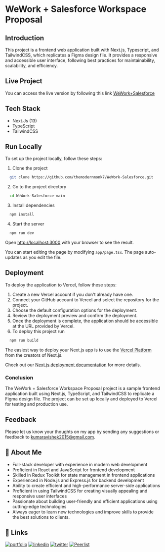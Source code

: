 
# WeWork + Salesforce Workspace Proposal
## Introduction

This project is a frontend web application built with Next.js, Typescript, and TailwindCSS, which replicates a Figma design file. It provides a responsive and accessible user interface, following best practices for maintainability, scalability, and efficiency.


## Live Project
You can access the live version by following this link [WeWork+Salesforce](https://we-work-salesforce.vercel.app/)
## Tech Stack

- Next.Js (13)
- TypeScript
- TailwindCSS


## Run Locally

To set up the project locally, follow these steps:

1. Clone the project

```bash
  git clone https://github.com/themodernmonk7/WeWork-Salesforce.git
```

2. Go to the project directory

```bash
  cd WeWork-Salesforce-main
```

3. Install dependencies

```bash
  npm install
```

4. Start the server

```bash
  npm run dev
```
Open [http://localhost:3000](http://localhost:3000) with your browser to see the result.

You can start editing the page by modifying `app/page.tsx`. The page auto-updates as you edit the file.

## Deployment

To deploy the application to Vercel, follow these steps:

1. Create a new Vercel account if you don't already have one.
2. Connect your GitHub account to Vercel and select the repository for the project.
3. Choose the default configuration options for the deployment.
4. Review the deployment preview and confirm the deployment.
5. Once the deployment is complete, the application should be accessible at the URL provided by Vercel.
6. To deploy this project run

```bash
  npm run build
```

The easiest way to deploy your Next.js app is to use the [Vercel Platform](https://vercel.com/new?utm_medium=default-template&filter=next.js&utm_source=create-next-app&utm_campaign=create-next-app-readme) from the creators of Next.js.

Check out our [Next.js deployment documentation](https://nextjs.org/docs/deployment) for more details.

### Conclusion
The WeWork + Salesforce Workspace Proposal project is a sample frontend application built using Next.js, TypeScript, and TailwindCSS to replicate a Figma design file. The project can be set up locally and deployed to Vercel for testing and production use.
## Feedback

Please let us know your thoughts on my app by sending any suggestions or feedback to kumaravishek2015@gmail.com.


## 🚀 About Me
- Full-stack developer with experience in modern web development
- Proficient in React and JavaScript for frontend development
- Skilled in Redux Toolkit for state management in frontend applications
- Experienced in Node.js and Express.js for backend development
- Ability to create efficient and high-performance server-side applications
- Proficient in using TailwindCSS for creating visually appealing and responsive user interfaces
- Passionate about building user-friendly and efficient applications using cutting-edge technologies
- Always eager to learn new technologies and improve skills to provide the best solutions to clients.


## 🔗 Links
[![portfolio](https://img.shields.io/badge/my_portfolio-000?style=for-the-badge&logo=ko-fi&logoColor=white)](https://themodernmonk7.vercel.app)
[![linkedin](https://img.shields.io/badge/linkedin-0A66C2?style=for-the-badge&logo=linkedin&logoColor=white)](https://www.linkedin.com/in/themodernmonk7)
[![twitter](https://img.shields.io/badge/twitter-1DA1F2?style=for-the-badge&logo=twitter&logoColor=white)](https://twitter.com/themodernmonk7)
[![Peerlist](https://github-readme-badge.peerlist.io/api/themodernmonk7?style=social)](https://peerlist.io/themodernmonk7)

